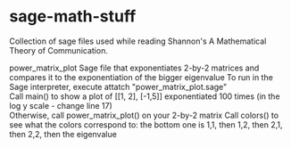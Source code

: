 sage-math-stuff
=============================

Collection of sage files used while reading Shannon's A Mathematical Theory of Communication.

power_matrix_plot
Sage file that exponentiates 2-by-2 matrices and compares it to the exponentiation of the bigger eigenvalue 
To run in the Sage interpreter, execute attatch "power_matrix_plot.sage"  
Call main() to show a plot of [[1, 2], [-1,5]] exponentiated 100 times (in the log y scale - change line 17)  
Otherwise, call power_matrix_plot() on your 2-by-2 matrix 
Call colors() to see what the colors correspond to: the bottom one is 1,1, then 1,2, then 2,1, then 2,2, then the eigenvalue  
